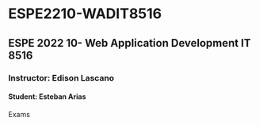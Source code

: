 # ESPE2210-WADIT8516
## ESPE 2022 10- Web Application Development  IT 8516
### Instructor: Edison Lascano
#### Student: Esteban Arias
Exams

